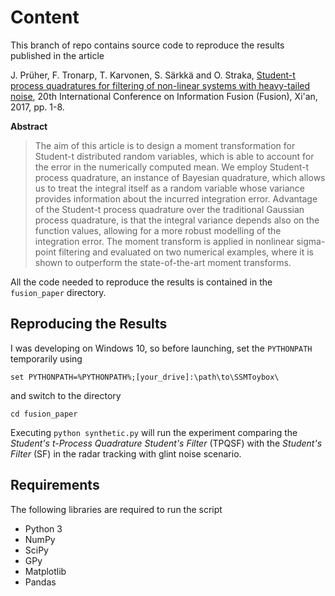 # Content

This branch of repo contains source code to reproduce the results published in the article

J. Prüher, F. Tronarp, T. Karvonen, S. Särkkä and O. Straka, [Student-t process quadratures for filtering of non-linear systems with heavy-tailed noise](https://dx.doi.org/10.23919/ICIF.2017.8009742), 20th International Conference on Information Fusion (Fusion), Xi'an, 2017, pp. 1-8.

**Abstract**
> The aim of this article is to design a moment transformation for Student-t distributed random variables, which is able to account for the error in the numerically computed mean. We employ Student-t process quadrature, an instance of Bayesian quadrature, which allows us to treat the integral itself as a random variable whose variance provides information about the incurred integration error. Advantage of the Student-t process quadrature over the traditional Gaussian process quadrature, is that the integral variance depends also on the function values, allowing for a more robust modelling of the integration error. The moment transform is applied in nonlinear sigma-point filtering and evaluated on two numerical examples, where it is shown to outperform the state-of-the-art moment transforms.

All the code needed to reproduce the results is contained in the `fusion_paper` directory.

## Reproducing the Results
I was developing on Windows 10, so before launching, set the `PYTHONPATH` temporarily using

`set PYTHONPATH=%PYTHONPATH%;[your_drive]:\path\to\SSMToybox\`

and switch to the directory

`cd fusion_paper`

Executing `python synthetic.py` will run the experiment comparing the *Student's t-Process Quadrature Student's Filter* (TPQSF) with the *Student's Filter* (SF) in the radar tracking with glint noise scenario.

## Requirements

The following libraries are required to run the script

- Python 3
- NumPy
- SciPy
- GPy
- Matplotlib
- Pandas